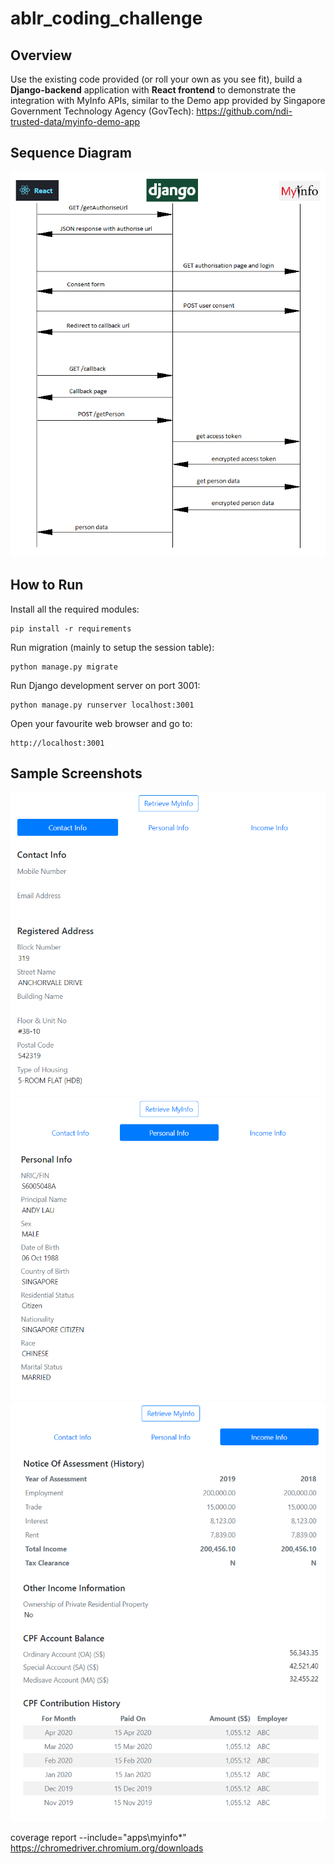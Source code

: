 # ablr_coding_challenge

## Overview

Use the existing code provided (or roll your own as you see fit), build a **Django-backend** application with
**React frontend** to demonstrate the integration with MyInfo APIs, similar to the Demo app provided by 
Singapore Government Technology Agency (GovTech): https://github.com/ndi-trusted-data/myinfo-demo-app

## Sequence Diagram

![Sequence Diagram](./flow.png)

## How to Run

Install all the required modules:

```
pip install -r requirements
```

Run migration (mainly to setup the session table):

```
python manage.py migrate
```

Run Django development server on port 3001:

```
python manage.py runserver localhost:3001
```

Open your favourite web browser and go to:

```
http://localhost:3001
```

## Sample Screenshots

![Contact Info](./contact_info.png)
![Personal Info](./personal_info.png)
![Income Info](./income_info.png)


coverage report --include="apps\myinfo\*"
https://chromedriver.chromium.org/downloads